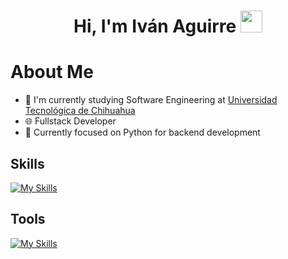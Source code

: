 <h1 align="center">Hi, I'm Iván Aguirre  <img src="https://media.giphy.com/media/hvRJCLFzcasrR4ia7z/giphy.gif" width="35"></h1>

# About Me
- 🏫 I'm currently studying Software Engineering at [Universidad Tecnológica de Chihuahua](https://www.utch.edu.mx/index.php/tecnologias/)
- 🌐 Fullstack Developer
- 🐍 Currently focused on Python for backend development
  
## Skills
[![My Skills](https://skillicons.dev/icons?i=html,css,js,react,tailwind,python,django,fastapi,java,dart,flutter,php,mysql,firebase,supabase)](https://skillicons.dev)

## Tools
[![My Skills](https://skillicons.dev/icons?i=vscode,git,github,postman,obsidian)](https://skillicons.dev)
